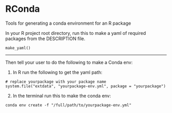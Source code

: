 # RConda
Tools for generating a conda environment for an R package

In your R project root directory, run this to make a yaml of required packages from the DESCRIPTION file.
```
make_yaml()
```

---------------------------------------------------------------

Then tell your user to do the following to make a Conda env:

1) In R run the following to get the yaml path:
```
# replace yourpackage with your package name
system.file("extdata", "yourpackage-env.yml", package = "yourpackage")
```

2) In the terminal run this to make the conda env:
```
conda env create -f "/full/path/to/yourpackage-env.yml"
```
